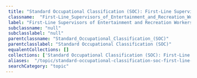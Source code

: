 ```yaml
--- 
 title: "Standard Occupational Classification (SOC): First-Line Supervisors of Entertainment and Recreation Workers, Except Gambling Services" 
 classname:  "First-Line_Supervisors_of_Entertainment_and_Recreation_Workers,_Except_Gambling_Services" 
 label: "First-Line Supervisors of Entertainment and Recreation Workers, Except Gambling Services" 
 subclassname: "null" 
 subclasslabel: "null" 
 parentclassname: "Standard_Occupational_Classification_(SOC)" 
 parentclasslabel: "Standard Occupational Classification (SOC)" 
 equalentCollections: [] 
 collections: ['Standard Occupational Classification (SOC): First-Line Supervisors of Entertainment and Recreation Workers, Except Gambling Services']
 aliases:  "/topic/standard-occupational-classification-soc-first-line-supervisors-of-entertainment-and-recreation-workers-except-gambling-services"  
 searchCategory: "topic" 
---
```

